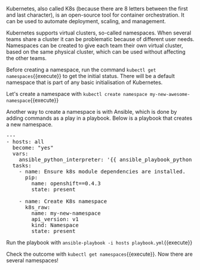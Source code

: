
Kubernetes, also called K8s (because there are 8 letters between the first and last character), is an open-source tool for container orchestration. It can be used to automate deployment, scaling, and management.

Kubernetes supports virtual clusters, so-called namespaces. When several teams share a cluster it can be problematic because of different user needs. Namespaces can be created to give each team their own virtual cluster, based on the same physical cluster, which can be used without affecting the other teams.

Before creating a namespace, run the command `kubectl get namespaces`{{execute}} to get the initial status. There will be a default namespace that is part of any basic initialisation of Kubernetes.

Let's create a namespace with
`kubectl create namespace my-new-awesome-namespace`{{execute}}

Another way to create a namespace is with Ansible, which is done by adding commands as a play in a playbook. Below is a playbook that creates a new namespace.
<pre class="file"
 data-filename="./playbook.yml"
  data-target="replace">
---
- hosts: all
  become: "yes"
  vars:
    ansible_python_interpreter: '{{ ansible_playbook_python }}'
  tasks:
    - name: Ensure k8s module dependencies are installed.
      pip:
        name: openshift==0.4.3
        state: present

    - name: Create K8s namespace
      k8s_raw:
        name: my-new-namespace
        api_version: v1
        kind: Namespace
        state: present
</pre>

Run the playbook with `ansible-playbook -i hosts playbook.yml`{{execute}}

Check the outcome with `kubectl get namespaces`{{execute}}. Now there are several namespaces!
